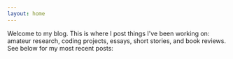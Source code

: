 ```yaml
---
layout: home
---
```


Welcome to my blog. This is where I post things I've been working on: amateur research, coding projects, essays, short stories, and book reviews. See below for my most recent posts:
